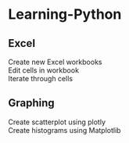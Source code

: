 # Learning-Python
## Excel
Create new Excel workbooks <br />
Edit cells in workbook <br />
Iterate through cells <br />
## Graphing
Create scatterplot using plotly <br />
Create histograms using Matplotlib <br />
